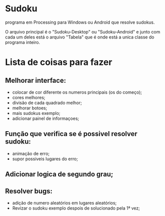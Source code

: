 # Sudoku
 programa em Processing para Windows ou Android que resolve sudokus.
 
 O arquivo principal é o "Sudoku-Desktop" ou "Sudoku-Android" e junto com cada um deles está o arquivo "Tabela" que é onde está a unica classe do programa inteiro.

# Lista de coisas para fazer

## Melhorar interface:
- colocar de cor diferente os numeros principais (os do começo);
- cores melhores;
- divisão de cada quadrado melhor;
- melhorar botoes;
- mais sudokus exemplo;
- adicionar painel de informaçoes;

## Função que verifica se é possivel resolver sudoku:
- animação de erro;
- supor possiveis lugares do erro;

## Adicionar logica de segundo grau;

## Resolver bugs:
- adição de numero aleatórios em lugares aleatórios;
- Revizar o sudoku exemplo despois de solucionado pela 1ª vez;

